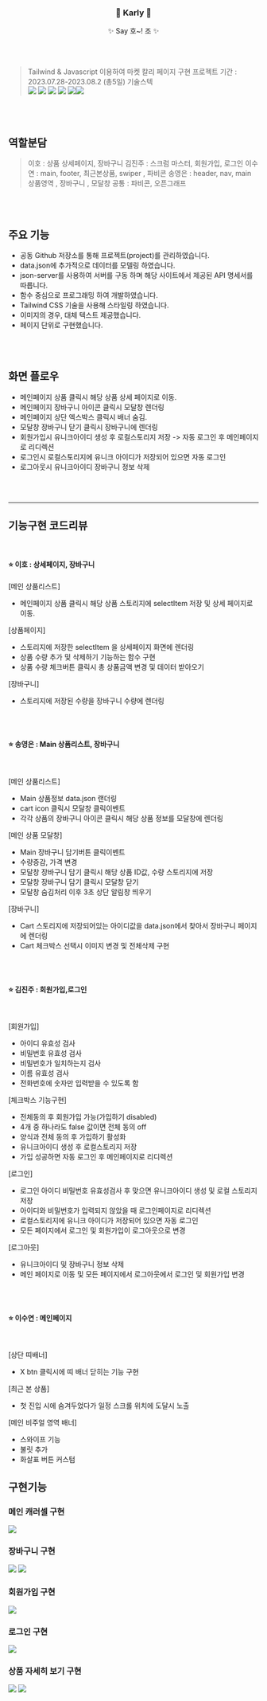 <div align=center>
    <h3>💜 Karly 💜</h3>
    <p>✨ Say 호~! 조 ✨</p>
</div>
</br></br>

> Tailwind & Javascript 이용하여 마켓 칼리 페이지 구현
> 프로젝트 기간 : 2023.07.28-2023.08.2 (총5일)
> 기술스텍  
>  <img src="https://img.shields.io/badge/html5-E34F26?style=for-the-badge&logo=html5&logoColor=white"> <img src="https://img.shields.io/badge/tailwind-1572B6?style=for-the-badge&logo=css3&logoColor=white"> <img src ="https://img.shields.io/badge/javascript-cc6699.svg?&style=for-the-badge&logo=sass&logoColor=white"/> <img src="https://img.shields.io/badge/git-F05032?style=for-the-badge&logo=git&logoColor=white"> <img src="https://img.shields.io/badge/github-181817?style=for-the-badge&logo=github&logoColor=white"><img src="https://img.shields.io/badge/notion-0000?style=for-the-badge&logo=github&logoColor=white">

</br></br>

## 역할분담

> 이호 : 상품 상세페이지, 장바구니
> 김진주 : 스크럼 마스터, 회원가입, 로그인
> 이수연 : main, footer, 최근본상품, swiper , 파비콘
> 송영은 : header, nav, main 상품영역 , 장바구니 , 모달창
> 공통 : 파비콘, 오픈그래프

</br></br>

## 주요 기능

- 공동 Github 저장소를 통해 프로젝트(project)를 관리하였습니다.
- data.json에 추가적으로 데이터를 모델링 하였습니다.
- json-server를 사용하여 서버를 구동 하며 해당 사이트에서 제공된 API 명세서를 따릅니다.
- 함수 중심으로 프로그래밍 하여 개발하였습니다.
- Tailwind CSS 기술을 사용해 스타일링 하였습니다.
- 이미지의 경우, 대체 텍스트 제공했습니다.
- 페이지 단위로 구현했습니다.

</br></br>

## 화면 플로우

- 메인페이지 상품 클릭시 해당 상품 상세 페이지로 이동.
- 메인페이지 장바구니 아이콘 클릭시 모달창 렌더링
- 메인페이지 상단 엑스박스 클릭시 배너 숨김.
- 모달창 장바구니 닫기 클릭시 장바구니에 렌더링
- 회원가입시 유니크아이디 생성 후 로컬스토리지 저장 -> 자동 로그인 후 메인페이지로 리디렉션
- 로그인시 로컬스토리지에 유니크 아이디가 저장되어 있으면 자동 로그인
- 로그아웃시 유니크아이디 장바구니 정보 삭제

</br></br>

---

## 기능구현 코드리뷰

</br>

#### ⭐️ 이호 : 상세페이지, 장바구니
[메인 상품리스트]
- 메인페이지 상품 클릭시 해당 상품 스토리지에 selectItem 저장 및 상세 페이지로 이동. 
  
[상품페이지]
- 스토리지에 저장한 selectItem 을 상세페이지 화면에 렌더링
- 상품 수량 추가 및 삭제하기 기능하는 함수 구현
- 상품 수량 체크버튼 클릭시 총 상품금액 변경 및 데이터 받아오기

[장바구니]

- 스토리지에 저장된 수량을 장바구니 수량에 렌더링

</br></br>

#### ⭐️ 송영은 : Main 상품리스트, 장바구니

</br>

[메인 상품리스트]

- Main 상품정보 data.json 랜더링
- cart icon 클릭시 모달창 클릭이벤트
- 각각 상품의 장바구니 아이콘 클릭시 해당 상품 정보를 모달창에 렌더링

[메인 상품 모달창]

- Main 장바구니 담기버튼 클릭이벤트
- 수량증감, 가격 변경
- 모달창 장바구니 담기 클릭시 해당 상품 ID값, 수량 스토리지에 저장
- 모달창 장바구니 담기 클릭시 모달창 닫기
- 모달창 숨김처리 이후 3초 상단 알림창 띄우기

[장바구니]

- Cart 스토리지에 저장되어있는 아이디값을 data.json에서 찾아서 장바구니 페이지에 렌더링
- Cart 체크박스 선택시 이미지 변경 및 전체삭제 구현

</br></br>

#### ⭐️ 김진주 : 회원가입,로그인
</br>

[회원가입]

- 아이디 유효성 검사
- 비밀번호 유효성 검사
- 비밀번호가 일치하는지 검사
- 이름 유효성 검사
- 전화번호에 숫자만 입력받을 수 있도록 함

[체크박스 기능구현]

- 전체동의 후 회원가입 가능(가입하기 disabled)
- 4개 중 하나라도 false 값이면 전체 동의 off
- 양식과 전체 동의 후 가입하기 활성화
- 유니크아이디 생성 후 로컬스토리지 저장
- 가입 성공하면 자동 로그인 후 메인페이지로 리디렉션

[로그인]

- 로그인 아이디 비밀번호 유효성검사 후 맞으면 유니크아이디 생성 및 로컬 스토리지 저장
- 아이디와 비밀번호가 입력되지 않았을 때 로그인페이지로 리디렉션
- 로컬스토리지에 유니크 아이디가 저장되어 있으면 자동 로그인
- 모든 페이지에서 로그인 및 회원가입이 로그아웃으로 변경

[로그아웃]

- 유니크아이디 및 장바구니 정보 삭제
- 메인 페이지로 이동 및 모든 페이지에서 로그아웃에서 로그인 및 회원가입 변경

</br></br>

#### ⭐️ 이수연 : 메인페이지
</br>

[상단 띠배너]

- X btn 클릭시에 띠 배너 닫히는 기능 구현

[최근 본 상품]

- 첫 진입 시에 숨겨두었다가 일정 스크롤 위치에 도달시 노출

[메인 비주얼 영역 배너]

- 스와이프 기능
- 불릿 추가
- 화살표 버튼 커스텀

## 구현기능
### 메인 캐러셀 구현
![](https://cdn.discordapp.com/attachments/1133636447342174229/1136173600542556240/karly_banner.gif)
### 장바구니 구현
![](https://cdn.discordapp.com/attachments/1133636447342174229/1136173755564036196/main_cart.gif)
![](https://cdn.discordapp.com/attachments/1133636447342174229/1136173630305353728/karly_cartadd.gif)
### 회원가입 구현
![](https://cdn.discordapp.com/attachments/1133636447342174229/1136173695321251940/karly_id.gif)
### 로그인 구현
![](https://cdn.discordapp.com/attachments/1133636447342174229/1136173721384648744/karly_login.gif)

### 상품 자세히 보기 구현
![](https://cdn.discordapp.com/attachments/1133636447342174229/1136174059261022258/detail_down.gif)
![](https://cdn.discordapp.com/attachments/1133636447342174229/1136174075337773056/detail_cart.gif)

